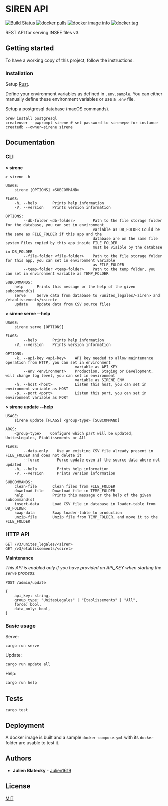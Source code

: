 # SIREN API

[![Build Status](https://travis-ci.com/Creatiwity/siren.svg?branch=master)](https://travis-ci.com/Creatiwity/siren)
[![docker pulls](https://img.shields.io/docker/pulls/creatiwity/siren.svg)](https://hub.docker.com/r/creatiwity/siren/)
[![docker image info](https://images.microbadger.com/badges/image/creatiwity/siren.svg)](http://microbadger.com/images/creatiwity/siren)
[![docker tag](https://images.microbadger.com/badges/version/creatiwity/siren.svg)](https://hub.docker.com/r/creatiwity/siren/tags/)

REST API for serving INSEE files v3.

## Getting started

To have a working copy of this project, follow the instructions.

### Installation

Setup [Rust](https://www.rust-lang.org).

Define your environment variables as defined in `.env.sample`. You can either manually define these environment variables or use a `.env` file.

Setup a postgresql database (macOS commands).

```
brew install postgresql
createuser --pwprompt sirene # set password to sirenepw for instance
createdb --owner=sirene sirene
```

## Documentation

### CLI

**> sirene**

```
> sirene -h

USAGE:
    sirene [OPTIONS] <SUBCOMMAND>

FLAGS:
    -h, --help       Prints help information
    -V, --version    Prints version information

OPTIONS:
        --db-folder <db-folder>        Path to the file storage folder for the database, you can set in environment
                                       variable as DB_FOLDER Could be the same as FILE_FOLDER if this app and the
                                       database are on the same file system Files copied by this app inside FILE_FOLDER
                                       must be visible by the database in DB_FOLDER
        --file-folder <file-folder>    Path to the file storage folder for this app, you can set in environment variable
                                       as FILE_FOLDER
        --temp-folder <temp-folder>    Path to the temp folder, you can set in environment variable as TEMP_FOLDER

SUBCOMMANDS:
    help      Prints this message or the help of the given subcommand(s)
    serve     Serve data from database to /unites_legales/<siren> and /etablissements/<siret>
    update    Update data from CSV source files
```

**> sirene serve --help**

```
USAGE:
    sirene serve [OPTIONS]

FLAGS:
        --help       Prints help information
    -V, --version    Prints version information

OPTIONS:
    -k, --api-key <api-key>    API key needed to allow maintenance operation from HTTP, you can set in environment
                               variable as API_KEY
        --env <environment>    Production, Staging or Development, will change log level, you can set in environment
                               variable as SIRENE_ENV
    -h, --host <host>          Listen this host, you can set in environment variable as HOST
    -p, --port <port>          Listen this port, you can set in environment variable as PORT
```

**> sirene update --help**

```
USAGE:
    sirene update [FLAGS] <group-type> [SUBCOMMAND]

ARGS:
    <group-type>    Configure which part will be updated, UnitesLegales, Etablissements or All

FLAGS:
        --data-only    Use an existing CSV file already present in FILE_FOLDER and does not delete it
        --force        Force update even if the source data where not updated
    -h, --help         Prints help information
    -V, --version      Prints version information

SUBCOMMANDS:
    clean-file       Clean files from FILE_FOLDER
    download-file    Download file in TEMP_FOLDER
    help             Prints this message or the help of the given subcommand(s)
    insert-data      Load CSV file in database in loader-table from DB_FOLDER
    swap-data        Swap loader-table to production
    unzip-file       Unzip file from TEMP_FOLDER, and move it to the FILE_FOLDER
```

### HTTP API

```
GET /v3/unites_legales/<siren>
GET /v3/etablissements/<siret>
```

**Maintenance**

_This API is enabled only if you have provided an API_KEY when starting the `serve` process._

```
POST /admin/update

{
    api_key: string,
    group_type: "UnitesLegales" | "Etablissements" | "All",
    force: bool,
    data_only: bool,
}
```

### Basic usage

Serve:

```
cargo run serve
```

Update:

```
cargo run update all
```

Help:

```
cargo run help
```

## Tests

```
cargo test
```

## Deployment

A docker image is built and a sample `docker-compose.yml` with its `docker` folder are usable to test it.

## Authors

-   **Julien Blatecky** - [Julien1619](https://twitter.com/Julien1619)

## License

[MIT](LICENSE.md)
